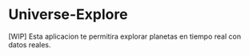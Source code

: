 # Universe-Explore
[WIP] Esta aplicacion te permitira explorar planetas en tiempo real con datos reales.
